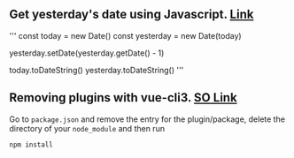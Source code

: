 ## Get yesterday's date using Javascript. [Link](https://flaviocopes.com/how-to-get-yesterday-date-javascript/)

'''
const today = new Date()
const yesterday = new Date(today)

yesterday.setDate(yesterday.getDate() - 1)

today.toDateString()
yesterday.toDateString()
'''

## Removing plugins with vue-cli3. [SO Link](https://stackoverflow.com/questions/50155541/remove-plugins-with-vue-cli3)

Go to `package.json` and remove the entry for the plugin/package, delete the directory of your `node_module` and then run

`npm install`

